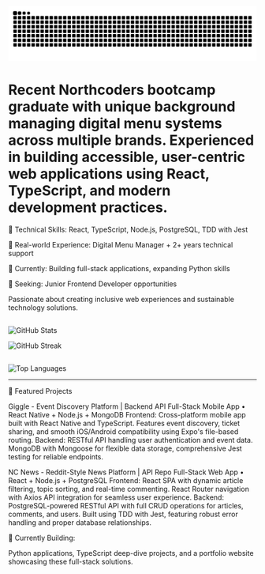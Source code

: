 ![snake gif](https://github.com/Andipascale7/Andipascale7/blob/output/github-snake-dark.svg)

# Recent Northcoders bootcamp graduate with unique background managing digital menu systems across multiple brands. Experienced in building accessible, user-centric web applications using React, TypeScript, and modern development practices.

🔧 Technical Skills: React, TypeScript, Node.js, PostgreSQL, TDD with Jest

💼 Real-world Experience: Digital Menu Manager + 2+ years technical support

🌱 Currently: Building full-stack applications, expanding Python skills

🎯 Seeking: Junior Frontend Developer opportunities 

Passionate about creating inclusive web experiences and sustainable technology solutions.

##
![GitHub Stats](https://github-readme-stats.vercel.app/api?username=Andipascale7&show_icons=true&theme=radical)

![GitHub Streak](https://streak-stats.demolab.com/?user=Andipascale7&theme=radical)
## 
![Top Languages](https://github-readme-stats.vercel.app/api/top-langs/?username=Andipascale7&layout=compact&theme=radical)

---

🚀 Featured Projects

Giggle - Event Discovery Platform | Backend API
Full-Stack Mobile App • React Native + Node.js + MongoDB
Frontend: Cross-platform mobile app built with React Native and TypeScript. Features event discovery, ticket sharing, and smooth iOS/Android compatibility using Expo's file-based routing.
Backend: RESTful API handling user authentication and event data. MongoDB with Mongoose for flexible data storage, comprehensive Jest testing for reliable endpoints.

NC News - Reddit-Style News Platform | API Repo
Full-Stack Web App • React + Node.js + PostgreSQL
Frontend: React SPA with dynamic article filtering, topic sorting, and real-time commenting. React Router navigation with Axios API integration for seamless user experience.
Backend: PostgreSQL-powered RESTful API with full CRUD operations for articles, comments, and users. Built using TDD with Jest, featuring robust error handling and proper database relationships.

🎯 Currently Building:

Python applications, TypeScript deep-dive projects, and a portfolio website showcasing these full-stack solutions.
